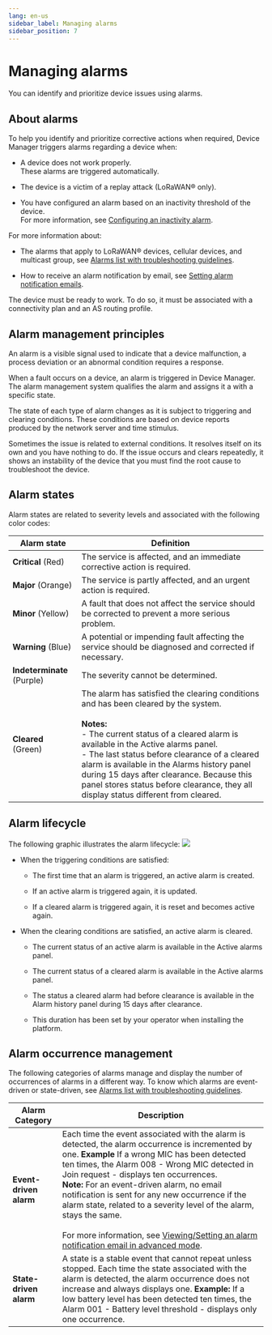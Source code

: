 ```yaml
---
lang: en-us
sidebar_label: Managing alarms
sidebar_position: 7
---
```


# Managing alarms

You can identify and prioritize device issues using alarms.

## About alarms

To help you identify and prioritize corrective actions when required,
Device Manager triggers alarms regarding a device when:

- A device does not work properly.  
  These alarms are triggered automatically.

- The device is a victim of a replay attack (LoRaWAN® only).

- You have configured an alarm based on an inactivity threshold of the
  device.  
  For more information, see [Configuring an inactivity
  alarm](configure-alarms.md#configuring-an-inactivity-alarm).

For more information about:

- The alarms that apply to LoRaWAN® devices, cellular devices, and
  multicast group, see [Alarms list with troubleshooting
  guidelines](troubleshoot-devices.md#alarms-list-with-troubleshooting-guidelines).

- How to receive an alarm notification by email, see [Setting alarm
  notification
  emails](../device-manager-settings.md#setting-alarm-notification-emails).

The device must be ready to work. To do so, it must be associated with a
connectivity plan and an AS routing profile.

## Alarm management principles

An alarm is a visible signal used to indicate that a device malfunction,
a process deviation or an abnormal condition requires a response.

When a fault occurs on a device, an alarm is triggered in Device
Manager. The alarm management system qualifies the alarm and assigns it
a with a specific state.

The state of each type of alarm changes as it is subject to triggering
and clearing conditions. These conditions are based on device reports
produced by the network server and time stimulus.

Sometimes the issue is related to external conditions. It resolves
itself on its own and you have nothing to do. If the issue occurs and
clears repeatedly, it shows an instability of the device that you must
find the root cause to troubleshoot the device.

## Alarm states

Alarm states are related to severity levels and associated with the
following color codes:

| Alarm state                | Definition                                                                                                                                                                                                                                                                                                                                                                                                                             |
|----------------------------|----------------------------------------------------------------------------------------------------------------------------------------------------------------------------------------------------------------------------------------------------------------------------------------------------------------------------------------------------------------------------------------------------------------------------------------|
| **Critical** (Red)         | The service is affected, and an immediate corrective action is required.                                                                                                                                                                                                                                                                                                                                                               |
| **Major** (Orange)         | The service is partly affected, and an urgent action is required.                                                                                                                                                                                                                                                                                                                                                                      |
| **Minor** (Yellow)         | A fault that does not affect the service should be corrected to prevent a more serious problem.                                                                                                                                                                                                                                                                                                                                        |
| **Warning** (Blue)         | A potential or impending fault affecting the service should be diagnosed and corrected if necessary.                                                                                                                                                                                                                                                                                                                                   |
| **Indeterminate** (Purple) | The severity cannot be determined.                                                                                                                                                                                                                                                                                                                                                                                                     |
| **Cleared** (Green)        | The alarm has satisfied the clearing conditions and has been cleared by the system. <br/><br/>**Notes:**<br/> - The current status of a cleared alarm is available in the Active alarms panel. <br/> - The last status before clearance of a cleared alarm is available in the Alarms history panel during 15 days after clearance. Because this panel stores status before clearance, they all display status different from cleared. |


## Alarm lifecycle

The following graphic illustrates the alarm lifecycle:
![](./_images/alarm-lifecycle.png)

- When the triggering conditions are satisfied:

  - The first time that an alarm is triggered, an active alarm is
    created.

  - If an active alarm is triggered again, it is updated.

  - If a cleared alarm is triggered again, it is reset and becomes
    active again.

- When the clearing conditions are satisfied, an active alarm is
  cleared.

  - The current status of an active alarm is available in the Active
    alarms panel.

  - The current status of a cleared alarm is available in the Active
    alarms panel.

  - The status a cleared alarm had before clearance is available in the
    Alarm history panel during 15 days after clearance.

  - This duration has been set by your operator when installing the
    platform.

## Alarm occurrence management

The following categories of alarms manage and display the number of
occurrences of alarms in a different way. To know which alarms are
event-driven or state-driven, see [Alarms list with troubleshooting
guidelines](troubleshoot-devices.md#alarms-list-with-troubleshooting-guidelines).

| Alarm Category | Description | 
| -- | -- |
| **Event-driven alarm** | Each time the event associated with the alarm is detected, the alarm occurrence is incremented by one. <strong>Example</strong> If a wrong MIC has been detected ten times, the Alarm 008 - Wrong MIC detected in Join request - displays ten occurrences.<br/>**Note:** For an event-driven alarm, no email notification is sent for any new occurrence if the alarm state, related to a severity level of the alarm, stays the same.<br/><br/>For more information, see [Viewing/Setting an alarm notification email in advanced mode](../device-manager-settings.md#viewing-setting-an-alarm-notification-email-in-advanced-mode). |
| **State-driven alarm**  | A state is a stable event that cannot repeat unless stopped. Each time the state associated with the alarm is detected, the alarm occurrence does not increase and always displays one. **Example:** If a low battery level has been detected ten times, the Alarm 001 - Battery level threshold - displays only one occurrence. |
